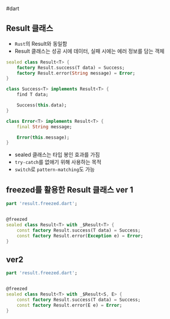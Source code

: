 #dart 

## Result 클래스
- `Rust`의 Result와 동일함
- Result 클래스는 성공 시에 데이터, 실패 시에는 에러 정보를 담는 객체


```dart
sealed class Result<T> {
	factory Result.success(T data) = Success;
	factory Result.error(String message) = Error;
}

class Success<T> implements Result<T> {
	find T data;

	Success(this.data);
}

class Error<T> implements Result<T> {
	final String message;

	Error(this.message);
}
```

- sealed 클래스는 타입 봉인 효과를 가짐
- `try-catch`를 없애기 위해 사용하는 목적
- `switch`로 `pattern-matching`도 가능


## freezed를 활용한 Result 클래스 ver 1

```dart
part 'result.freezed.dart';


@freezed
sealed class Result<T> with _$Result<T> {
	const factory Result.success(T data) = Success;
	const factory Result.error(Exception e) = Error;
}
```

## ver2

```dart
part 'result.freezed.dart';


@freezed
sealed class Result<T> with _$Result<S, E> {
	const factory Result.success(T data) = Success;
	const factory Result.error(E e) = Error;
}
```